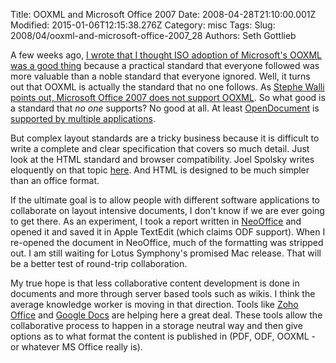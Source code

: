 Title: OOXML and Microsoft Office 2007
Date: 2008-04-28T21:10:00.001Z
Modified: 2015-01-06T12:15:38.276Z
Category: misc
Tags: 
Slug: 2008/04/ooxml-and-microsoft-office-2007_28
Authors: Seth Gottlieb

A few weeks ago, [I wrote that I thought ISO adoption of Microsoft's OOXML was a good thing](http://blog.contenthere.net/2008/04/iso-adopts-ooxml-format-as.html) because a practical standard that everyone followed was more valuable than a noble standard that everyone ignored.  Well, it turns out that OOXML is actually the standard that no one follows.  As [Stephe Walli points out, Microsoft Office 2007 does not support OOXML](http://stephesblog.blogs.com/my_weblog/2008/04/microsoft-offic.html).  So what good is a standard that _no one_ supports?  No good at all.  At least [OpenDocument](http://www.oasis-open.org/committees/tc_home.php?wg_abbrev=office) is [supported by multiple applications](http://en.wikipedia.org/wiki/List_of_applications_supporting_OpenDocument#Word_processors).  
  
But complex layout standards are a tricky business because it is difficult to write a complete and clear specification that covers so much detail.  Just look at the HTML standard and browser compatibility.  Joel Spolsky writes eloquently on that topic [here](http://www.joelonsoftware.com/items/2008/03/17.html).  And HTML is designed to be much simpler than an office format.    
  
If the ultimate goal is to allow people with different software applications to collaborate on layout intensive documents, I don't know if we are ever going to get there.  As an experiment, I took a report written in [NeoOffice](http://www.neooffice.org/neojava/en/index.php) and opened it and saved it in Apple TextEdit (which claims ODF support).  When I re-opened the document in NeoOffice, much of the formatting was stripped out. I am still waiting for Lotus Symphony's promised Mac release.  That will be a better test of round-trip collaboration.    
  
My true hope is that less collaborative content development is done in documents and more through server based tools such as wikis.  I think the average knowledge worker is moving in that direction.   Tools like [Zoho Office](http://www.zoho.com/) and [Google Docs](http://docs.google.com) are helping here a great deal.  These tools allow the collaborative process to happen in a storage neutral way and then give options as to what format the content is published in (PDF, ODF, OOXML - or whatever MS Office really is).
